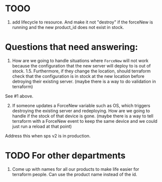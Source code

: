 # TOOO
1. add lifecycle to resource.  And make it not "destroy" if the forceNew is running and the new product_id does not exist in stock.

# Questions that need answering:

1. How are we going to handle situations where `ForceNew` will not work because the configuration that the new server will deploy to is out of stock.
1.5. Furthermore, if they change the location, should terraform check that the configuration is in stock at the new location before detroying their existing server.  (maybe there is a way to do validation in terraform)

See #1 above.

2. If someone updates a ForceNew variable such as OS, which triggers destroying the existing server and redeploying.  How are we going to handle if the stock of that device is gone.  (maybe there is a way to tell terraform with a ForceNew event to keep the same device and we could just run a reload at that point)

Address this when sps v2 is in production.

# TODO For other departments
1. Come up with names for all our products to make life easier for terraform people. Can use the product name instead of the id.
